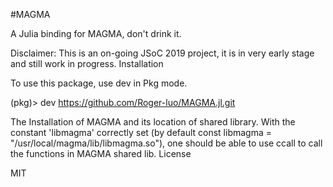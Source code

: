 #MAGMA

A Julia binding for MAGMA, don't drink it.

Disclaimer: This is an on-going JSoC 2019 project, it is in very early stage and still work in progress.
Installation

To use this package, use dev in Pkg mode.

(pkg)> dev https://github.com/Roger-luo/MAGMA.jl.git

The Installation of MAGMA and its location of shared library. With the constant 'libmagma' correctly set (by default const libmagma = "/usr/local/magma/lib/libmagma.so"), one should be able to use ccall to call the functions in MAGMA shared lib.
License

MIT
